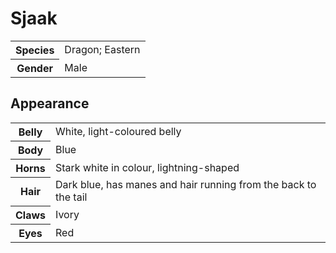 # Sjaak
<table>
  <tr>
    <th>Species</th>
    <td>Dragon; Eastern</td>
  </tr>
  <tr>
    <th>Gender</th>
    <td>Male</td>
  </tr>
</table>

## Appearance
<table>
  <tr>
    <th>Belly</th>
    <td>White, light-coloured belly</td>
  </tr>
  <tr>
    <th>Body</th>
    <td>Blue</td>
  </tr>
  <tr>
    <th>Horns</th>
    <td>Stark white in colour, lightning-shaped</td>
  </tr>
  <tr>
    <th>Hair</th>
    <td>Dark blue, has manes and hair running from the back to the tail</td>
  </tr>
  <tr>
    <th>Claws</th>
    <td>Ivory</td>
  </tr>
  <tr>
    <th>Eyes</th>
    <td>Red</td>
  </tr>
</table>
